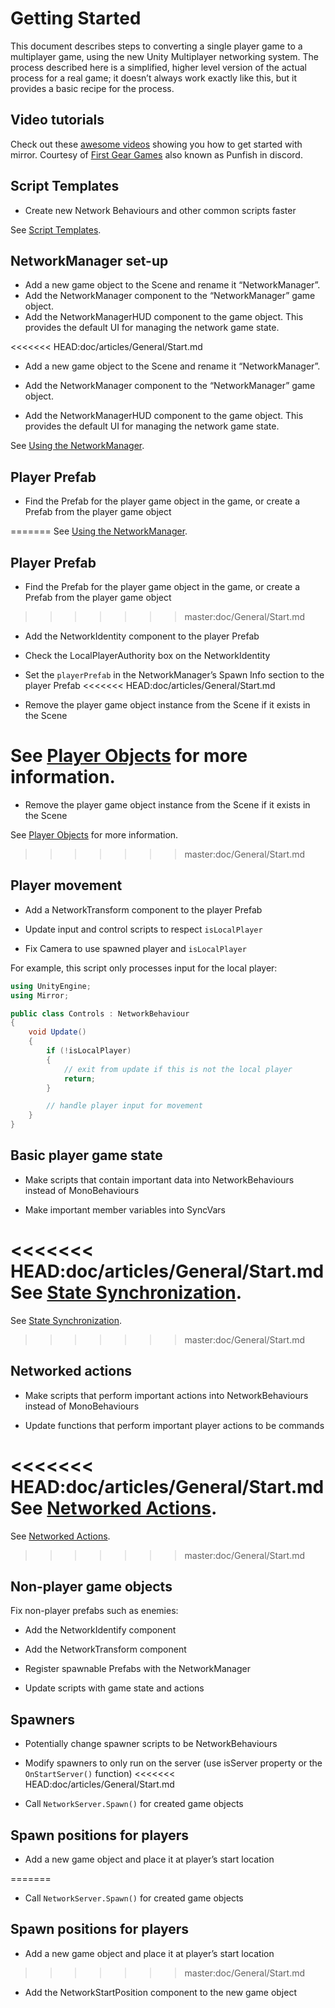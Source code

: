 # Getting Started

This document describes steps to converting a single player game to a multiplayer game, using the new Unity Multiplayer networking system. The process described here is a simplified, higher level version of the actual process for a real game; it doesn’t always work exactly like this, but it provides a basic recipe for the process.

## Video tutorials

Check out these [awesome videos](https://www.youtube.com/playlist?list=PLkx8oFug638oBYF5EOwsSS-gOVBXj1dkP) showing you how to get started with mirror. Courtesy of [First Gear Games](https://www.youtube.com/channel/UCGIF1XekJqHYIafvE7l0c2A) also known as Punfish in discord.

## Script Templates
-   Create new Network Behaviours and other common scripts faster

See [Script Templates](ScriptTemplates.md).

## NetworkManager set-up
-   Add a new game object to the Scene and rename it “NetworkManager”.
-   Add the NetworkManager component to the “NetworkManager” game object.
-   Add the NetworkManagerHUD component to the game object. This provides the default UI for managing the network game state.

<<<<<<< HEAD:doc/articles/General/Start.md
-   Add a new game object to the Scene and rename it “NetworkManager”.

-   Add the NetworkManager component to the “NetworkManager” game object.

-   Add the NetworkManagerHUD component to the game object. This provides the default UI for managing the network game state.

See [Using the NetworkManager](../Components/NetworkManager.md).

## Player Prefab

-   Find the Prefab for the player game object in the game, or create a Prefab from the player game object

=======
See [Using the NetworkManager](../Components/NetworkManager.md).

## Player Prefab
-   Find the Prefab for the player game object in the game, or create a Prefab from the player game object
>>>>>>> master:doc/General/Start.md
-   Add the NetworkIdentity component to the player Prefab

-   Check the LocalPlayerAuthority box on the NetworkIdentity

-   Set the `playerPrefab` in the NetworkManager’s Spawn Info section to the player Prefab
<<<<<<< HEAD:doc/articles/General/Start.md

-   Remove the player game object instance from the Scene if it exists in the Scene

See [Player Objects](../Concepts/GameObjects/SpawnPlayer.md) for more information.
=======
-   Remove the player game object instance from the Scene if it exists in the Scene

See [Player Objects](../Guides/GameObjects/SpawnPlayer.md) for more information.
>>>>>>> master:doc/General/Start.md

## Player movement
-   Add a NetworkTransform component to the player Prefab

-   Update input and control scripts to respect `isLocalPlayer`

-   Fix Camera to use spawned player and `isLocalPlayer`

For example, this script only processes input for the local player:

``` cs
using UnityEngine;
using Mirror;

public class Controls : NetworkBehaviour
{
    void Update()
    {
        if (!isLocalPlayer)
        {
            // exit from update if this is not the local player
            return;
        }

        // handle player input for movement
    }
}
```

## Basic player game state
-   Make scripts that contain important data into NetworkBehaviours instead of MonoBehaviours

-   Make important member variables into SyncVars

<<<<<<< HEAD:doc/articles/General/Start.md
See [State Synchronization](../Concepts/StateSync.md).
=======
See [State Synchronization](../Guides/Sync/index.md).
>>>>>>> master:doc/General/Start.md

## Networked actions
-   Make scripts that perform important actions into NetworkBehaviours instead of MonoBehaviours

-   Update functions that perform important player actions to be commands

<<<<<<< HEAD:doc/articles/General/Start.md
See [Networked Actions](../Concepts/Communications/index.md).
=======
See [Networked Actions](../Guides/Communications/index.md).
>>>>>>> master:doc/General/Start.md

## Non-player game objects

Fix non-player prefabs such as enemies:
-   Add the NetworkIdentify component

-   Add the NetworkTransform component

-   Register spawnable Prefabs with the NetworkManager

-   Update scripts with game state and actions

## Spawners
-   Potentially change spawner scripts to be NetworkBehaviours

-   Modify spawners to only run on the server (use isServer property or the `OnStartServer()` function)
<<<<<<< HEAD:doc/articles/General/Start.md

-   Call `NetworkServer.Spawn()` for created game objects

## Spawn positions for players

-   Add a new game object and place it at player’s start location

=======
-   Call `NetworkServer.Spawn()` for created game objects

## Spawn positions for players
-   Add a new game object and place it at player’s start location
>>>>>>> master:doc/General/Start.md
-   Add the NetworkStartPosition component to the new game object
